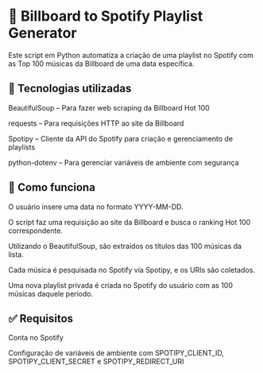 # 🎵 Billboard to Spotify Playlist Generator
Este script em Python automatiza a criação de uma playlist no Spotify com as Top 100 músicas da Billboard de uma data específica.

## 🔧 Tecnologias utilizadas
BeautifulSoup – Para fazer web scraping da Billboard Hot 100

requests – Para requisições HTTP ao site da Billboard

Spotipy – Cliente da API do Spotify para criação e gerenciamento de playlists

python-dotenv – Para gerenciar variáveis de ambiente com segurança

## 📌 Como funciona
O usuário insere uma data no formato YYYY-MM-DD.

O script faz uma requisição ao site da Billboard e busca o ranking Hot 100 correspondente.

Utilizando o BeautifulSoup, são extraídos os títulos das 100 músicas da lista.

Cada música é pesquisada no Spotify via Spotipy, e os URIs são coletados.

Uma nova playlist privada é criada no Spotify do usuário com as 100 músicas daquele período.

## ✅ Requisitos
Conta no Spotify

Configuração de variáveis de ambiente com SPOTIPY_CLIENT_ID, SPOTIPY_CLIENT_SECRET e SPOTIPY_REDIRECT_URI
